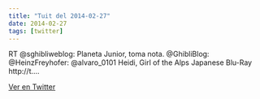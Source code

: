 ```yaml
---
title: "Tuit del 2014-02-27"
date: 2014-02-27
tags: [twitter]
---
```


RT @sghibliweblog: Planeta Junior, toma nota. @GhibliBlog: @HeinzFreyhofer: @alvaro_0101 Heidi, Girl of the Alps Japanese Blu-Ray http://t.…



[Ver en Twitter](https://twitter.com/i/web/status/438950968173264896)
